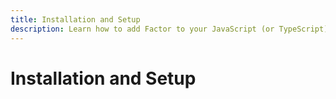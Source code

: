 ```yaml
---
title: Installation and Setup
description: Learn how to add Factor to your JavaScript (or TypeScript) project or scaffold a new project from scratch.
---
```


# Installation and Setup
